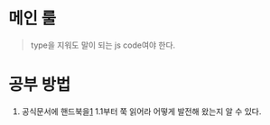 # 메인 룰

> type을 지워도 말이 되는 js code여야 한다.

# 공부 방법

1. 공식문서에 핸드북을[1] 1.1부터 쭉 읽어라 어떻게 발전해 왔는지 알 수 있다.

[1]: https://www.typescriptlang.org/docs/handbook/release-notes/typescript-1-1.html